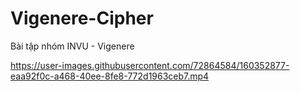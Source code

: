 # Vigenere-Cipher
Bài tập nhóm INVU - Vigenere


https://user-images.githubusercontent.com/72864584/160352877-eaa92f0c-a468-40ee-8fe8-772d1963ceb7.mp4


